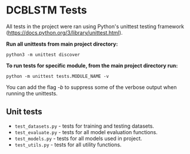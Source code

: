 # DCBLSTM Tests

All tests in the project were ran using Python's unittest testing framework (https://docs.python.org/3/library/unittest.html).

**Run all unittests from main project directory:**
```
python3 -m unittest discover
```

**To run tests for specific module, from the main project directory run:**
```
python -m unittest tests.MODULE_NAME -v
```

You can add the flag *-b* to suppress some of the verbose output when running the unittests.

Unit tests
----------

* `test_datasets.py` - tests for training and testing datasets.
* `test_evaluate.py` - tests for all model evaluation functions.
* `test_models.py` - tests for all models used in project.
* `test_utils.py` - tests for all utility functions.
